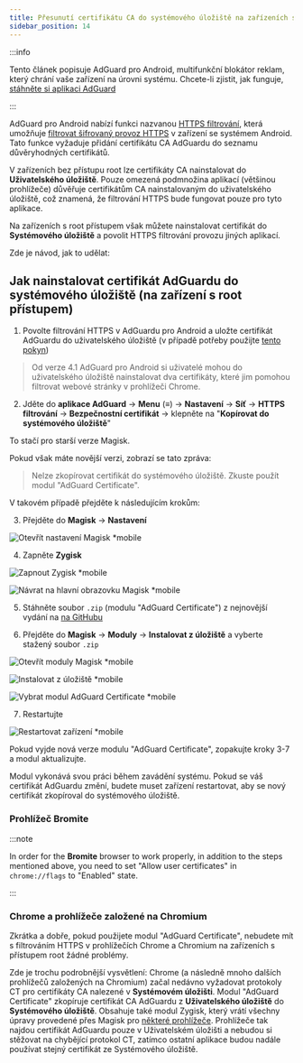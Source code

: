 ```yaml
---
title: Přesunutí certifikátu CA do systémového úložiště na zařízeních s root přístupem
sidebar_position: 14
---
```


:::info

Tento článek popisuje AdGuard pro Android, multifunkční blokátor reklam, který chrání vaše zařízení na úrovni systému. Chcete-li zjistit, jak funguje, [stáhněte si aplikaci AdGuard](https://adguard.com/download.html?auto=true)

:::

AdGuard pro Android nabízí funkci nazvanou [HTTPS filtrování](../../overview#https-filtering), která umožňuje [filtrovat šifrovaný provoz HTTPS](/general/https-filtering/what-is-https-filtering) v zařízení se systémem Android. Tato funkce vyžaduje přidání certifikátu CA AdGuardu do seznamu důvěryhodných certifikátů.

V zařízeních bez přístupu root lze certifikáty CA nainstalovat do **Uživatelského úložiště**. Pouze omezená podmnožina aplikací (většinou prohlížeče) důvěřuje certifikátům CA nainstalovaným do uživatelského úložiště, což znamená, že filtrování HTTPS bude fungovat pouze pro tyto aplikace.

Na zařízeních s root přístupem však můžete nainstalovat certifikát do **Systémového úložiště** a povolit HTTPS filtrování provozu jiných aplikací.


Zde je návod, jak to udělat:

## Jak nainstalovat certifikát AdGuardu do systémového úložiště (na zařízení s root přístupem)

1. Povolte filtrování HTTPS v AdGuardu pro Android a uložte certifikát AdGuardu do uživatelského úložiště (v případě potřeby použijte [tento pokyn](../../overview#https-filtering))

> Od verze 4.1 AdGuard pro Android si uživatelé mohou do uživatelského úložiště nainstalovat dva certifikáty, které jim pomohou filtrovat webové stránky v prohlížeči Chrome.

2. Jděte do **aplikace AdGuard** → **Menu** (≡) → **Nastavení** → **Síť** → **HTTPS filtrování** → **Bezpečnostní certifikát** → klepněte na "**Kopírovat do systémového úložiště**"

To stačí pro starší verze Magisk.

Pokud však máte novější verzi, zobrazí se tato zpráva:

> Nelze zkopírovat certifikát do systémového úložiště. Zkuste použít modul "AdGuard Certificate".

V takovém případě přejděte k následujícím krokům:

3. Přejděte do **Magisk** → **Nastavení**

![Otevřít nastavení Magisk *mobile](https://cdn.adtidy.org/content/kb/ad_blocker/android/solving_problems/https-certificate-for-rooted/magisk-module-1.png)

4. Zapněte **Zygisk**

![Zapnout Zygisk *mobile](https://cdn.adtidy.org/content/kb/ad_blocker/android/solving_problems/https-certificate-for-rooted/magisk-module-2.png)

![Návrat na hlavní obrazovku Magisk *mobile](https://cdn.adtidy.org/content/kb/ad_blocker/android/solving_problems/https-certificate-for-rooted/magisk-module-3.png)

5. Stáhněte soubor `.zip` (modulu "AdGuard Certificate") z nejnovější vydání na [na GitHubu](https://github.com/AdguardTeam/adguardcert/releases/latest/)

6. Přejděte do **Magisk** → **Moduly** → **Instalovat z úložiště** a vyberte stažený soubor `.zip`

![Otevřít moduly Magisk *mobile](https://cdn.adtidy.org/content/kb/ad_blocker/android/solving_problems/https-certificate-for-rooted/magisk-module-4.png)

![Instalovat z úložiště *mobile](https://cdn.adtidy.org/content/kb/ad_blocker/android/solving_problems/https-certificate-for-rooted/magisk-module-5.png)

![Vybrat modul AdGuard Certificate *mobile](https://cdn.adtidy.org/content/kb/ad_blocker/android/solving_problems/https-certificate-for-rooted/magisk-module-6.png)

7. Restartujte

![Restartovat zařízení *mobile](https://cdn.adtidy.org/content/kb/ad_blocker/android/solving_problems/https-certificate-for-rooted/magisk-module-7.png)

Pokud vyjde nová verze modulu "AdGuard Certificate", zopakujte kroky 3-7 a modul aktualizujte.

Modul vykonává svou práci během zavádění systému. Pokud se váš certifikát AdGuardu změní, budete muset zařízení restartovat, aby se nový certifikát zkopíroval do systémového úložiště.

### Prohlížeč Bromite

:::note

In order for the **Bromite** browser to work properly, in addition to the steps mentioned above, you need to set "Allow user certificates" in `chrome://flags` to "Enabled" state.

:::

### Chrome a prohlížeče založené na Chromium

Zkrátka a dobře, pokud použijete modul "AdGuard Certificate", nebudete mít s filtrováním HTTPS v prohlížečích Chrome a Chromium na zařízeních s přístupem root žádné problémy.

Zde je trochu podrobnější vysvětlení: Chrome (a následně mnoho dalších prohlížečů založených na Chromium) začal nedávno vyžadovat protokoly CT pro certifikáty CA nalezené v **Systémovém úložišti**. Modul "AdGuard Certificate" zkopíruje certifikát CA AdGuardu z **Uživatelského úložiště** do **Systémového úložiště**. Obsahuje také modul Zygisk, který vrátí všechny úpravy provedené přes Magisk pro [některé prohlížeče](https://github.com/AdguardTeam/adguardcert/blob/master/zygisk_module/jni/browsers.inc). Prohlížeče tak najdou certifikát AdGuardu pouze v Uživatelském úložišti a nebudou si stěžovat na chybějící protokol CT, zatímco ostatní aplikace budou nadále používat stejný certifikát ze Systémového úložiště.
